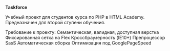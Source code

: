 **Taskforce**

Учебный проект для студентов курса по PHP в HTML Academy.
Предназначен для второй ступени обучения.

Требование к проекту:
Семантическая, валидная, доступная верстка
Фиксированная сетка на Flex
Кроссбраузерность (IE10+)
Препроцессор SasS
Автоматическая сборка
Оптимизация под GooglePageSpeed